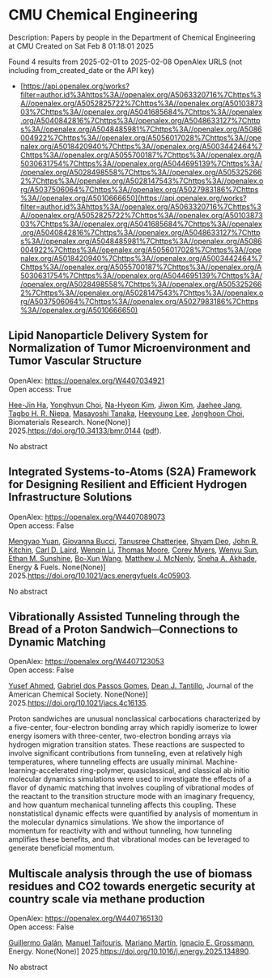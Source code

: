 # CMU Chemical Engineering
Description: Papers by people in the Department of Chemical Engineering at CMU
Created on Sat Feb  8 01:18:01 2025

Found 4 results from 2025-02-01 to 2025-02-08
OpenAlex URLS (not including from_created_date or the API key)
- [https://api.openalex.org/works?filter=author.id%3Ahttps%3A//openalex.org/A5063320716%7Chttps%3A//openalex.org/A5052825722%7Chttps%3A//openalex.org/A5010387303%7Chttps%3A//openalex.org/A5041685684%7Chttps%3A//openalex.org/A5040842816%7Chttps%3A//openalex.org/A5048633127%7Chttps%3A//openalex.org/A5048485981%7Chttps%3A//openalex.org/A5086004922%7Chttps%3A//openalex.org/A5056017028%7Chttps%3A//openalex.org/A5018420940%7Chttps%3A//openalex.org/A5003442464%7Chttps%3A//openalex.org/A5055700187%7Chttps%3A//openalex.org/A5030631754%7Chttps%3A//openalex.org/A5044695139%7Chttps%3A//openalex.org/A5028498558%7Chttps%3A//openalex.org/A5053252662%7Chttps%3A//openalex.org/A5028147543%7Chttps%3A//openalex.org/A5037506064%7Chttps%3A//openalex.org/A5027983186%7Chttps%3A//openalex.org/A5010666650](https://api.openalex.org/works?filter=author.id%3Ahttps%3A//openalex.org/A5063320716%7Chttps%3A//openalex.org/A5052825722%7Chttps%3A//openalex.org/A5010387303%7Chttps%3A//openalex.org/A5041685684%7Chttps%3A//openalex.org/A5040842816%7Chttps%3A//openalex.org/A5048633127%7Chttps%3A//openalex.org/A5048485981%7Chttps%3A//openalex.org/A5086004922%7Chttps%3A//openalex.org/A5056017028%7Chttps%3A//openalex.org/A5018420940%7Chttps%3A//openalex.org/A5003442464%7Chttps%3A//openalex.org/A5055700187%7Chttps%3A//openalex.org/A5030631754%7Chttps%3A//openalex.org/A5044695139%7Chttps%3A//openalex.org/A5028498558%7Chttps%3A//openalex.org/A5053252662%7Chttps%3A//openalex.org/A5028147543%7Chttps%3A//openalex.org/A5037506064%7Chttps%3A//openalex.org/A5027983186%7Chttps%3A//openalex.org/A5010666650)

## Lipid Nanoparticle Delivery System for Normalization of Tumor Microenvironment and Tumor Vascular Structure   

OpenAlex: https://openalex.org/W4407034921    
Open access: True
    
[Hee-Jin Ha](https://openalex.org/A5103880803), [Yonghyun Choi](https://openalex.org/A5113936606), [Na-Hyeon Kim](https://openalex.org/A5006885800), [Jiwon Kim](https://openalex.org/A5100462888), [Jaehee Jang](https://openalex.org/A5109441107), [Tagbo H. R. Niepa](https://openalex.org/A5044695139), [Masayoshi Tanaka](https://openalex.org/A5018575134), [Heeyoung Lee](https://openalex.org/A5100709327), [Jonghoon Choi](https://openalex.org/A5012952224), Biomaterials Research. None(None)] 2025.https://doi.org/10.34133/bmr.0144 ([pdf](https://spj.science.org/doi/pdf/10.34133/bmr.0144)).
    
No abstract    

    

## Integrated Systems-to-Atoms (S2A) Framework for Designing Resilient and Efficient Hydrogen Infrastructure Solutions   

OpenAlex: https://openalex.org/W4407089073    
Open access: False
    
[Mengyao Yuan](https://openalex.org/A5006428375), [Giovanna Bucci](https://openalex.org/A5077341604), [Tanusree Chatterjee](https://openalex.org/A5074177086), [Shyam Deo](https://openalex.org/A5055823801), [John R. Kitchin](https://openalex.org/A5003442464), [Carl D. Laird](https://openalex.org/A5030631754), [Wenqin Li](https://openalex.org/A5101551798), [Thomas Moore](https://openalex.org/A5061541871), [Corey Myers](https://openalex.org/A5065047172), [Wenyu Sun](https://openalex.org/A5028727210), [Ethan M. Sunshine](https://openalex.org/A5092859260), [Bo-Xun Wang](https://openalex.org/A5056642604), [Matthew J. McNenly](https://openalex.org/A5112550844), [Sneha A. Akhade](https://openalex.org/A5042139840), Energy & Fuels. None(None)] 2025.https://doi.org/10.1021/acs.energyfuels.4c05903.
    
No abstract    

    

## Vibrationally Assisted Tunneling through the Bread of a Proton Sandwich─Connections to Dynamic Matching   

OpenAlex: https://openalex.org/W4407123053    
Open access: False
    
[Yusef Ahmed](https://openalex.org/A5004687477), [Gabriel dos Passos Gomes](https://openalex.org/A5048633127), [Dean J. Tantillo](https://openalex.org/A5079094106), Journal of the American Chemical Society. None(None)] 2025.https://doi.org/10.1021/jacs.4c16135.
    
Proton sandwiches are unusual nonclassical carbocations characterized by a five-center, four-electron bonding array which rapidly isomerize to lower energy isomers with three-center, two-electron bonding arrays via hydrogen migration transition states. These reactions are suspected to involve significant contributions from tunneling, even at relatively high temperatures, where tunneling effects are usually minimal. Machine-learning-accelerated ring-polymer, quasiclassical, and classical ab initio molecular dynamics simulations were used to investigate the effects of a flavor of dynamic matching that involves coupling of vibrational modes of the reactant to the transition structure mode with an imaginary frequency, and how quantum mechanical tunneling affects this coupling. These nonstatistical dynamic effects were quantified by analysis of momentum in the molecular dynamics simulations. We show the importance of momentum for reactivity with and without tunneling, how tunneling amplifies these benefits, and that vibrational modes can be leveraged to generate beneficial momentum.    

    

## Multiscale analysis through the use of biomass residues and CO2 towards energetic security at country scale via methane production   

OpenAlex: https://openalex.org/W4407165130    
Open access: False
    
[Guillermo Galán](https://openalex.org/A5013594526), [Manuel Taifouris](https://openalex.org/A5075865336), [Mariano Martı́n](https://openalex.org/A5009198880), [Ignacio E. Grossmann](https://openalex.org/A5056017028), Energy. None(None)] 2025.https://doi.org/10.1016/j.energy.2025.134890.
    
No abstract    

    
